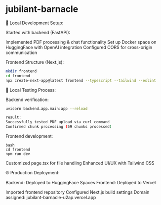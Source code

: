 # jubilant-barnacle
🔧 Local Development Setup:

Started with backend (FastAPI):

Implemented PDF processing & chat functionality
Set up Docker space on HuggingFace with OpenAI integration
Configured CORS for cross-origin communication


Frontend Structure (Next.js):
```bash
mkdir frontend
cd frontend
npx create-next-app@latest frontend --typescript --tailwind --eslint
```


🧪 Local Testing Process:

Backend verification:

```bash
uvicorn backend.app.main:app --reload

result:
Successfully tested PDF upload via curl command
Confirmed chunk processing (59 chunks processed)
```

Frontend development:

```
bash
cd frontend
npm run dev
```

Customized page.tsx for file handling
Enhanced UI/UX with Tailwind CSS



🌐 Production Deployment:

Backend: Deployed to HuggingFace Spaces
Frontend: Deployed to Vercel

Imported frontend repository
Configured Next.js build settings
Domain assigned: jubilant-barnacle-u2ap.vercel.app
